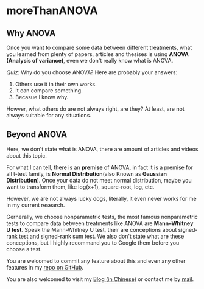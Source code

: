 # moreThanANOVA

## Why ANOVA
Once you want to compare some data between different treatments, what you learned from plenty of papers, articles and thesises is using **ANOVA (Analysis of variance)**, even we don't really know what is ANOVA.

*Quiz*: Why do you choose ANOVA? Here are probably your answers:

1. Others use it in their own works.
2. It can compare something.
3. Becasue I know why.

Howver, what others do are not always right, are they? At least, are not always suitable for any situations.

## Beyond ANOVA

Here, we don't state what is ANOVA, there are amount of articles and videos about this topic.

For what I can tell, there is an **premise** of ANOVA, in fact it is a premise for all t-test family, is **Normal Distribution**(also Known as **Gaussian Distribution**). Once your data do not meet normal distribution, maybe you want to transform them, like log(x+1), square-root, log, etc.

However, we are not always lucky dogs, literally, it even never works for me in my current research.

Gernerally, we choose nonparametric tests, the most famous nonparametric tests to compare data between treatments like ANOVA are **Mann–Whitney U test**. Speak the Mann-Whitney U test, their are conceptions about signed-rank test and signed-rank sum test. We also don't state what are these conceptions, but I highly recommand you to Google them before you choose a test.


You are welcomed to commit any feature about this and even any other features in my [repo on GitHub](https://github.com/womeimingzi11/rdaWithStep).

You are also welcomed to visit my [Blog (in Chinese)](https://womeimingzi11.github.io) or contact me by [mail](mailto://chenhan28@gmail.com).
